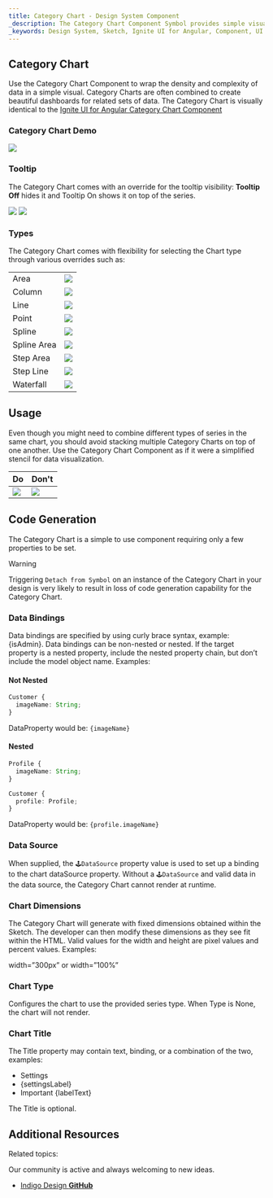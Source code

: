 ```yaml
---
title: Category Chart - Design System Component
_description: The Category Chart Component Symbol provides simple visual representations for dense complex data. 
_keywords: Design System, Sketch, Ignite UI for Angular, Component, UI Library, Widgets
---
```


## Category Chart

Use the Category Chart Component to wrap the density and complexity of data in a simple visual. Category Charts are often combined to create beautiful dashboards for related sets of data. The Category Chart is visually identical to the [Ignite UI for Angular Category Chart Component](https://www.infragistics.com/products/ignite-ui-angular/angular/components/categorychart.html)

### Category Chart Demo

![](../images/category_chart_demo.png)

### Tooltip

The Category Chart comes with an override for the tooltip visibility: **Tooltip Off** hides it and Tooltip On shows it on top of the series.

![](../images/chart_category_tooltip-off.png)
![](../images/chart_category_tooltip-on.png)

### Types

The Category Chart comes with flexibility for selecting the Chart type through various overrides such as:

|             |                                               |
| ----------- | --------------------------------------------- |
| Area        | ![](../images/chart_category_area.png)        |
| Column      | ![](../images/chart_category_column.png)      |
| Line        | ![](../images/chart_category_line.png)        |
| Point       | ![](../images/chart_category_point.png)       |
| Spline      | ![](../images/chart_category_spline.png)      |
| Spline Area | ![](../images/chart_category_spline-area.png) |
| Step Area   | ![](../images/chart_category_step-area.png)   |
| Step Line   | ![](../images/chart_category_step-line.png)   |
| Waterfall   | ![](../images/chart_category_waterfall.png)   |

## Usage

Even though you might need to combine different types of series in the same chart, you should avoid stacking multiple Category Charts on top of one another. Use the Category Chart Component as if it were a simplified stencil for data visualization.

| Do                                    | Don't                                   |
| ------------------------------------- | --------------------------------------- |
| ![](../images/chart_category_do1.png) | ![](../images/chart_category_dont1.png) |

## Code Generation

The Category Chart is a simple to use component requiring only a few properties to be set.

> [!WARNING]
> Triggering `Detach from Symbol` on an instance of the Category Chart in your design is very likely to result in loss of code generation capability for the Category Chart.

### Data Bindings

Data bindings are specified by using curly brace syntax, example: {isAdmin}. Data bindings can be non-nested or nested. If the target property is a nested property, include the nested property chain, but don’t include the model object name. Examples:

#### Not Nested

```typescript
Customer {
  imageName: String;
}
```
DataProperty would be: `{imageName}`

#### Nested

```typescript
Profile {
  imageName: String;
}

Customer {
  profile: Profile;
}
```
DataProperty would be: `{profile.imageName}`

### Data Source

When supplied, the `🕹️DataSource` property value is used to set up a binding to the chart dataSource property. Without a `🕹️DataSource` and valid data in the data source, the Category Chart cannot render at runtime.

### Chart Dimensions

The Category Chart will generate with fixed dimensions obtained within the Sketch. The developer can then modify these dimensions as they see fit within the HTML. Valid values for the width and height are pixel values and percent values. Examples:

width=”300px” or width=”100%”

### Chart Type

Configures the chart to use the provided series type. When Type is None, the chart will not render.

### Chart Title

The Title property may contain text, binding, or a combination of the two, examples:

- Settings
- {settingsLabel}
- Important {labelText}

The Title is optional.

## Additional Resources

Related topics:

Our community is active and always welcoming to new ideas.

- [Indigo Design **GitHub**](https://github.com/IgniteUI/design-system-docfx)
